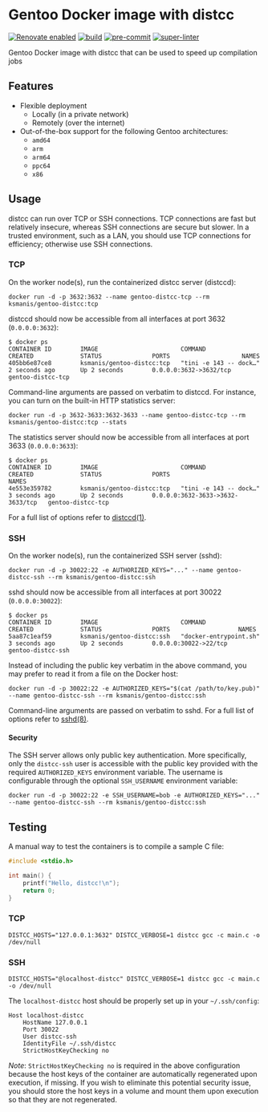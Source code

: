 # Gentoo Docker image with distcc

[![Renovate enabled](https://img.shields.io/badge/renovate-enabled-brightgreen.svg)](https://renovatebot.com/)
[![build](https://github.com/KSmanis/docker-gentoo-distcc/workflows/build/badge.svg)](https://github.com/KSmanis/docker-gentoo-distcc/actions?workflow=build)
[![pre-commit](https://github.com/KSmanis/docker-gentoo-distcc/workflows/pre-commit/badge.svg)](https://github.com/KSmanis/docker-gentoo-distcc/actions?workflow=pre-commit)
[![super-linter](https://github.com/KSmanis/docker-gentoo-distcc/workflows/super-linter/badge.svg)](https://github.com/KSmanis/docker-gentoo-distcc/actions?workflow=super-linter)

Gentoo Docker image with distcc that can be used to speed up compilation jobs

## Features

- Flexible deployment
  - Locally (in a private network)
  - Remotely (over the internet)
- Out-of-the-box support for the following Gentoo architectures:
  - `amd64`
  - `arm`
  - `arm64`
  - `ppc64`
  - `x86`

## Usage

distcc can run over TCP or SSH connections. TCP connections are fast but
relatively insecure, whereas SSH connections are secure but slower. In a trusted
environment, such as a LAN, you should use TCP connections for efficiency;
otherwise use SSH connections.

### TCP

On the worker node(s), run the containerized distcc server (distccd):

```shell
docker run -d -p 3632:3632 --name gentoo-distcc-tcp --rm ksmanis/gentoo-distcc:tcp
```

distccd should now be accessible from all interfaces at port 3632
(`0.0.0.0:3632`):

```shell
$ docker ps
CONTAINER ID        IMAGE                       COMMAND                  CREATED             STATUS              PORTS                    NAMES
405bb6e87ce8        ksmanis/gentoo-distcc:tcp   "tini -e 143 -- dock…"   2 seconds ago       Up 2 seconds        0.0.0.0:3632->3632/tcp   gentoo-distcc-tcp
```

Command-line arguments are passed on verbatim to distccd. For instance, you can
turn on the built-in HTTP statistics server:

```shell
docker run -d -p 3632-3633:3632-3633 --name gentoo-distcc-tcp --rm ksmanis/gentoo-distcc:tcp --stats
```

The statistics server should now be accessible from all interfaces at port 3633
(`0.0.0.0:3633`):

```shell
$ docker ps
CONTAINER ID        IMAGE                       COMMAND                  CREATED             STATUS              PORTS                              NAMES
4e553e359782        ksmanis/gentoo-distcc:tcp   "tini -e 143 -- dock…"   3 seconds ago       Up 2 seconds        0.0.0.0:3632-3633->3632-3633/tcp   gentoo-distcc-tcp
```

For a full list of options refer to
[distccd(1)](https://linux.die.net/man/1/distccd).

### SSH

On the worker node(s), run the containerized SSH server (sshd):

```shell
docker run -d -p 30022:22 -e AUTHORIZED_KEYS="..." --name gentoo-distcc-ssh --rm ksmanis/gentoo-distcc:ssh
```

sshd should now be accessible from all interfaces at port 30022
(`0.0.0.0:30022`):

```shell
$ docker ps
CONTAINER ID        IMAGE                       COMMAND                  CREATED             STATUS              PORTS                   NAMES
5aa87c1eaf59        ksmanis/gentoo-distcc:ssh   "docker-entrypoint.sh"   3 seconds ago       Up 2 seconds        0.0.0.0:30022->22/tcp   gentoo-distcc-ssh
```

Instead of including the public key verbatim in the above command, you may
prefer to read it from a file on the Docker host:

```shell
docker run -d -p 30022:22 -e AUTHORIZED_KEYS="$(cat /path/to/key.pub)" --name gentoo-distcc-ssh --rm ksmanis/gentoo-distcc:ssh
```

Command-line arguments are passed on verbatim to sshd. For a full list of
options refer to [sshd(8)](https://linux.die.net/man/8/sshd).

#### Security

The SSH server allows only public key authentication. More specifically, only
the `distcc-ssh` user is accessible with the public key provided with the
required `AUTHORIZED_KEYS` environment variable. The username is configurable
through the optional `SSH_USERNAME` environment variable:

```shell
docker run -d -p 30022:22 -e SSH_USERNAME=bob -e AUTHORIZED_KEYS="..." --name gentoo-distcc-ssh --rm ksmanis/gentoo-distcc:ssh
```

## Testing

A manual way to test the containers is to compile a sample C file:

```c
#include <stdio.h>

int main() {
    printf("Hello, distcc!\n");
    return 0;
}
```

### TCP

```shell
DISTCC_HOSTS="127.0.0.1:3632" DISTCC_VERBOSE=1 distcc gcc -c main.c -o /dev/null
```

### SSH

```shell
DISTCC_HOSTS="@localhost-distcc" DISTCC_VERBOSE=1 distcc gcc -c main.c -o /dev/null
```

The `localhost-distcc` host should be properly set up in your `~/.ssh/config`:

```ssh-config
Host localhost-distcc
    HostName 127.0.0.1
    Port 30022
    User distcc-ssh
    IdentityFile ~/.ssh/distcc
    StrictHostKeyChecking no
```

*Note*: `StrictHostKeyChecking no` is required in the above configuration
because the host keys of the container are automatically regenerated upon
execution, if missing. If you wish to eliminate this potential security issue,
you should store the host keys in a volume and mount them upon execution so that
they are not regenerated.

